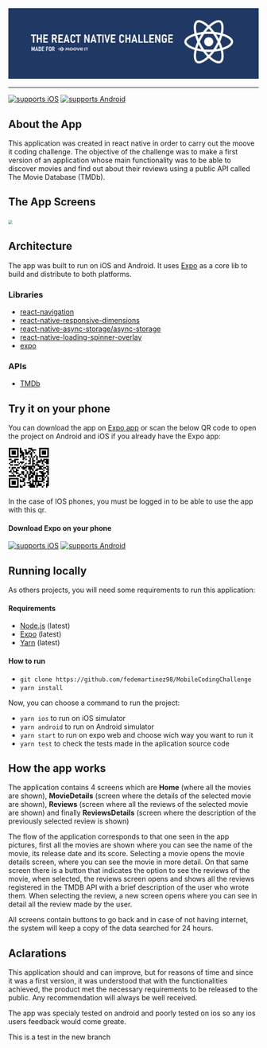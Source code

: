 <img src=".\app\assets\ReactNativeChallenge_Title.png" style="zoom: 67%;" />


---

[![supports iOS](https://img.shields.io/badge/iOS-4630EB.svg?style=flat-square&logo=APPLE&labelColor=999999&logoColor=fff)](https://expo.io/@fedemartinez98/the-movies-app)
[![supports Android](https://img.shields.io/badge/Android-4630EB.svg?style=flat-square&logo=ANDROID&labelColor=A4C639&logoColor=fff)](https://expo.io/@fedemartinez98/the-movies-app)

## About the App

This application was created in react native in order to carry out the moove it coding challenge. The objective of the challenge was to make a first version of an application whose main functionality was to be able to discover movies and find out about their reviews using a public API called The Movie Database (TMDb).


## The App Screens

<img src=".\app\assets\AppScreens.png" style="zoom: 50%;" />



## Architecture

The app was built to run on iOS and Android. It uses [Expo](https://expo.io/) as a core lib to build and distribute to both platforms.

### Libraries

- [react-navigation](https://github.com/react-navigation/react-navigation)
- [react-native-responsive-dimensions](https://github.com/react-native-toolkit/react-native-responsive-dimensions#readme)
- [react-native-async-storage/async-storage](https://github.com/react-native-async-storage/async-storage)
- [react-native-loading-spinner-overlay](https://github.com/joinspontaneous/react-native-loading-spinner-overlay)
- [expo](https://github.com/expo/expo)

### APIs

- [TMDb](https://developers.themoviedb.org/3/getting-started/introduction)

## Try it on your phone

You can download the app on [Expo app](https://expo.io/@fedemartinez98/the-movies-app) or scan the below QR code to open the project on Android and iOS if you already have the Expo app:

<img src=".\app\assets\qr.PNG" style="zoom: 50%;" />

In the case of IOS phones, you must be logged in to be able to use the app with this qr.

#### Download Expo on your phone
[![supports iOS](https://img.shields.io/badge/iOS-4630EB.svg?style=flat-square&logo=APPLE&labelColor=999999&logoColor=fff)](https://itunes.com/apps/exponent)
[![supports Android](https://img.shields.io/badge/Android-4630EB.svg?style=flat-square&logo=ANDROID&labelColor=A4C639&logoColor=fff)](https://play.google.com/store/apps/details?id=host.exp.exponent)

## Running locally

As others projects, you will need some requirements to run this application:

#### Requirements

- [Node.js](https://nodejs.org/) (latest)
- [Expo](https://expo.io/) (latest)
- [Yarn](https://yarnpkg.com/) (latest)

#### How to run

- `git clone https://github.com/fedemartinez98/MobileCodingChallenge`
- `yarn install`

Now, you can choose a command to run the project:

- `yarn ios` to run on iOS simulator
- `yarn android` to run on Android simulator
- `yarn start` to run on expo web and choose wich way you want to run it
- `yarn test` to check the tests made in the aplication source code



## How the app works

The application contains 4 screens which are **Home** (where all the movies are shown), **MovieDetails** (screen where the details of the selected movie are shown), **Reviews** (screen where all the reviews of the selected movie are shown) and finally **ReviewsDetails** (screen where the description of the previously selected review is shown)

The flow of the application corresponds to that one seen in the app pictures, first all the movies are shown where you can see the name of the movie, its release date and its score. Selecting a movie opens the movie details screen, where you can see the movie in more detail. On that same screen there is a button that indicates the option to see the reviews of the movie, when selected, the reviews screen opens and shows all the reviews registered in the TMDB API with a brief description of the user who wrote them. When selecting the review, a new screen opens where you can see in detail all the review made by the user.

All screens contain buttons to go back and in case of not having internet, the system will keep a copy of the data searched for 24 hours. 

## Aclarations

This application should and can improve, but for reasons of time and since it was a first version, it was understood that with the functionalities achieved, the product met the necessary requirements to be released to the public. Any recommendation will always be well received.

The app was specialy tested  on android and poorly tested on ios so any ios users feedback would come greate.

This is a test in the new branch